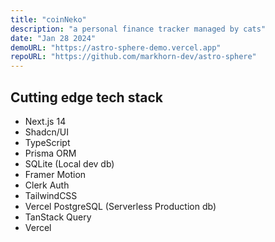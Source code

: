 ```yaml
---
title: "coinNeko"
description: "a personal finance tracker managed by cats"
date: "Jan 28 2024"
demoURL: "https://astro-sphere-demo.vercel.app"
repoURL: "https://github.com/markhorn-dev/astro-sphere"
---
```


## Cutting edge tech stack

-   Next.js 14
-   Shadcn/UI
-   TypeScript
-   Prisma ORM
-   SQLite (Local dev db)
-   Framer Motion
-   Clerk Auth
-   TailwindCSS
-   Vercel PostgreSQL (Serverless Production db)
-   TanStack Query
-   Vercel
